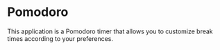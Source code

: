 # Pomodoro

This application is a Pomodoro timer that allows you to customize break times according to your preferences.
